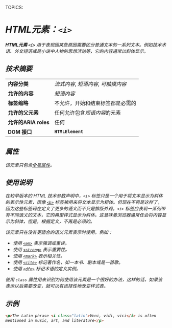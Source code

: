 TOPICS: <i>

# HTML元素：`<i>`

**HTML元素 `<i>`** 用于表现因某些原因需要区分普通文本的一系列文本。例如*技术术语*、*外文短语*或是*小说中人物的思想活动*等，它的内容通常以*斜体*显示。

## 技术摘要

|  |  |
| :-- | :-- |
| **内容分类** | *流式内容*, *短语内容*, *可触摸内容* |
| **允许的内容** | *短语内容* |
| **标签缩略** | 不允许，开始和结束标签都是必需的 |
| **允许的父元素** | 任何允许包含*短语内容*的元素 |
| **允许的ARIA roles** | 任何 |
| **DOM 接口** | **`HTMLElement`** |

## 属性

该元素只包含[全局属性](/zh-hans/webfrontend/HTML_Global_Attributes)。

## 使用说明

在较早版本的 HTML 技术参数声明中，`<i>` 标签只是一个用于将文本显示为斜体的表示性元素，很像 [`<b>`](/zh-hans/webfrontend/<b>) 标签被用来将文本显示为粗体。但现在不再是这样了，
因为这些标签现在定义了更多的语义而不只是排版外观。`<i>` 标签应表现一系列带有不同语义的文本，它的典型样式显示为斜体。这意味着浏览器通常任会将内容显示为斜体，但是，根据定义，不再是必须的。

该元素只在没有更适合的语义元素表示时使用。例如：

- 使用 *[`<em>`](/zh-hans/webfrontend/<em>)* 表示强调或重读。
- 使用 *[`<strong>`](/zh-hans/webfrontend/<strong>)* 表示重要性。
- 使用 *[`<mark>`](/zh-hans/webfrontend/<mark>)* 表示相关性。
- 使用 *[`<cite>`](/zh-hans/webfrontend/<cite>)* 标记著作名，如一本书、剧本或是一首歌。
- 使用 *[`<dfn>`](/zh-hans/webfrontend/<dfn>)* 标记术语的定义实例。

使用 *`class`* 属性用来识别为何使用该元素是一个很好的办法，这样的话，如果该表示以后需要改变，就可以有选择性地改变样式表。

## 示例

```html
<p>The Latin phrase <i class="latin">Veni, vidi, vici</i> is often
mentioned in music, art, and literature</p>
```
